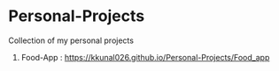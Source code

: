 # Personal-Projects
Collection of my personal projects

1. Food-App : https://kkunal026.github.io/Personal-Projects/Food_app
